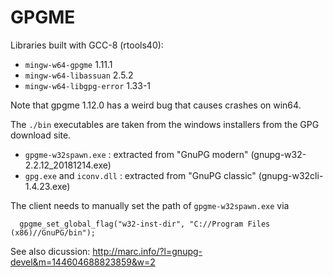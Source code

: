 # GPGME

Libraries built with GCC-8 (rtools40):

  - `mingw-w64-gpgme` 1.11.1
  - `mingw-w64-libassuan` 2.5.2
  - `mingw-w64-libgpg-error` 1.33-1
  
Note that gpgme 1.12.0 has a weird bug that causes crashes on win64.

The `./bin` executables are taken from the windows installers from the GPG download site.

 - `gpgme-w32spawn.exe` : extracted from "GnuPG modern" (gnupg-w32-2.2.12_20181214.exe)
 - `gpg.exe` and `iconv.dll` : extracted from "GnuPG classic" (gnupg-w32cli-1.4.23.exe)

The client needs to manually set the path of `gpgme-w32spawn.exe` via

      gpgme_set_global_flag("w32-inst-dir", "C://Program Files (x86)//GnuPG/bin");

See also dicussion: http://marc.info/?l=gnupg-devel&m=144604688823859&w=2
